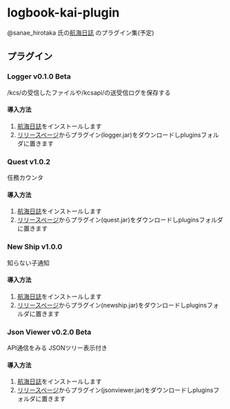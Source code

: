 # logbook-kai-plugin

@sanae_hirotaka 氏の[航海日誌](https://github.com/sanaehirotaka/logbook-kai) のプラグイン集(予定)

## プラグイン

### Logger v0.1.0 Beta

/kcs/の受信したファイルや/kcsapi/の送受信ログを保存する

#### 導入方法

1. [航海日誌](https://github.com/sanaehirotaka/logbook-kai)をインストールします
1. [リリースページ](https://github.com/Ibemu/logbook-kai-plugin/releases/tag/logger-v0.1.0-beta)からプラグイン(logger.jar)をダウンロードしpluginsフォルダに置きます

### Quest v1.0.2

任務カウンタ

#### 導入方法

1. [航海日誌](https://github.com/sanaehirotaka/logbook-kai)をインストールします
1. [リリースページ](https://github.com/Ibemu/logbook-kai-plugin/releases/tag/quest-v1.0.2)からプラグイン(quest.jar)をダウンロードしpluginsフォルダに置きます

### New Ship v1.0.0

知らない子通知

#### 導入方法

1. [航海日誌](https://github.com/sanaehirotaka/logbook-kai)をインストールします
1. [リリースページ](https://github.com/Ibemu/logbook-kai-plugin/releases/tag/newship-v1.0.0)からプラグイン(newship.jar)をダウンロードしpluginsフォルダに置きます

### Json Viewer v0.2.0 Beta

API通信をみる
JSONツリー表示付き

#### 導入方法

1. [航海日誌](https://github.com/sanaehirotaka/logbook-kai)をインストールします
1. [リリースページ](https://github.com/Ibemu/logbook-kai-plugin/releases/tag/jsonviewer-v0.2.0-beta)からプラグイン(jsonviewer.jar)をダウンロードしpluginsフォルダに置きます
